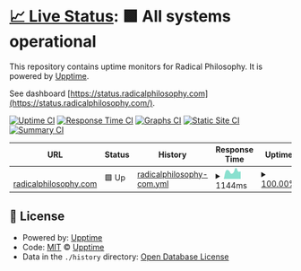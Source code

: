 # [📈 Live Status](https://upptime.github.io/upptime): <!--live status--> **🟩 All systems operational**

This repository contains uptime monitors for Radical Philosophy. It is powered by [Upptime](https://github.com/upptime/upptime).

See dashboard [https://status.radicalphilosophy.com](https://status.radicalphilosophy.com/).

[![Uptime CI](https://github.com/danielnemenyi/upptime/workflows/Uptime%20CI/badge.svg)](https://github.com/danielnemenyi/upptime/actions?query=workflow%3A%22Uptime+CI%22)
[![Response Time CI](https://github.com/danielnemenyi/upptime/workflows/Response%20Time%20CI/badge.svg)](https://github.com/danielnemenyi/upptime/actions?query=workflow%3A%22Response+Time+CI%22)
[![Graphs CI](https://github.com/danielnemenyi/upptime/workflows/Graphs%20CI/badge.svg)](https://github.com/danielnemenyi/upptime/actions?query=workflow%3A%22Graphs+CI%22)
[![Static Site CI](https://github.com/danielnemenyi/upptime/workflows/Static%20Site%20CI/badge.svg)](https://github.com/danielnemenyi/upptime/actions?query=workflow%3A%22Static+Site+CI%22)
[![Summary CI](https://github.com/danielnemenyi/upptime/workflows/Summary%20CI/badge.svg)](https://github.com/danielnemenyi/upptime/actions?query=workflow%3A%22Summary+CI%22)

<!--start: status pages-->
<!-- This summary is generated by Upptime (https://github.com/upptime/upptime) -->
<!-- Do not edit this manually, your changes will be overwritten -->
<!-- prettier-ignore -->
| URL | Status | History | Response Time | Uptime |
| --- | ------ | ------- | ------------- | ------ |
| <img alt="" src="https://favicons.githubusercontent.com/www.radicalphilosophy.com" height="13"> [radicalphilosophy.com](https://www.radicalphilosophy.com) | 🟩 Up | [radicalphilosophy-com.yml](https://github.com/danielnemenyi/rp-upptime/commits/HEAD/history/radicalphilosophy-com.yml) | <details><summary><img alt="Response time graph" src="./graphs/radicalphilosophy-com/response-time-week.png" height="20"> 1144ms</summary><br><a href="https://status.radicalphilosophy.com/history/radicalphilosophy-com"><img alt="Response time 949" src="https://img.shields.io/endpoint?url=https%3A%2F%2Fraw.githubusercontent.com%2Fdanielnemenyi%2Frp-upptime%2FHEAD%2Fapi%2Fradicalphilosophy-com%2Fresponse-time.json"></a><br><a href="https://status.radicalphilosophy.com/history/radicalphilosophy-com"><img alt="24-hour response time 807" src="https://img.shields.io/endpoint?url=https%3A%2F%2Fraw.githubusercontent.com%2Fdanielnemenyi%2Frp-upptime%2FHEAD%2Fapi%2Fradicalphilosophy-com%2Fresponse-time-day.json"></a><br><a href="https://status.radicalphilosophy.com/history/radicalphilosophy-com"><img alt="7-day response time 1144" src="https://img.shields.io/endpoint?url=https%3A%2F%2Fraw.githubusercontent.com%2Fdanielnemenyi%2Frp-upptime%2FHEAD%2Fapi%2Fradicalphilosophy-com%2Fresponse-time-week.json"></a><br><a href="https://status.radicalphilosophy.com/history/radicalphilosophy-com"><img alt="30-day response time 1101" src="https://img.shields.io/endpoint?url=https%3A%2F%2Fraw.githubusercontent.com%2Fdanielnemenyi%2Frp-upptime%2FHEAD%2Fapi%2Fradicalphilosophy-com%2Fresponse-time-month.json"></a><br><a href="https://status.radicalphilosophy.com/history/radicalphilosophy-com"><img alt="1-year response time 949" src="https://img.shields.io/endpoint?url=https%3A%2F%2Fraw.githubusercontent.com%2Fdanielnemenyi%2Frp-upptime%2FHEAD%2Fapi%2Fradicalphilosophy-com%2Fresponse-time-year.json"></a></details> | <details><summary><a href="https://status.radicalphilosophy.com/history/radicalphilosophy-com">100.00%</a></summary><a href="https://status.radicalphilosophy.com/history/radicalphilosophy-com"><img alt="All-time uptime 98.53%" src="https://img.shields.io/endpoint?url=https%3A%2F%2Fraw.githubusercontent.com%2Fdanielnemenyi%2Frp-upptime%2FHEAD%2Fapi%2Fradicalphilosophy-com%2Fuptime.json"></a><br><a href="https://status.radicalphilosophy.com/history/radicalphilosophy-com"><img alt="24-hour uptime 100.00%" src="https://img.shields.io/endpoint?url=https%3A%2F%2Fraw.githubusercontent.com%2Fdanielnemenyi%2Frp-upptime%2FHEAD%2Fapi%2Fradicalphilosophy-com%2Fuptime-day.json"></a><br><a href="https://status.radicalphilosophy.com/history/radicalphilosophy-com"><img alt="7-day uptime 100.00%" src="https://img.shields.io/endpoint?url=https%3A%2F%2Fraw.githubusercontent.com%2Fdanielnemenyi%2Frp-upptime%2FHEAD%2Fapi%2Fradicalphilosophy-com%2Fuptime-week.json"></a><br><a href="https://status.radicalphilosophy.com/history/radicalphilosophy-com"><img alt="30-day uptime 100.00%" src="https://img.shields.io/endpoint?url=https%3A%2F%2Fraw.githubusercontent.com%2Fdanielnemenyi%2Frp-upptime%2FHEAD%2Fapi%2Fradicalphilosophy-com%2Fuptime-month.json"></a><br><a href="https://status.radicalphilosophy.com/history/radicalphilosophy-com"><img alt="1-year uptime 98.53%" src="https://img.shields.io/endpoint?url=https%3A%2F%2Fraw.githubusercontent.com%2Fdanielnemenyi%2Frp-upptime%2FHEAD%2Fapi%2Fradicalphilosophy-com%2Fuptime-year.json"></a></details>

<!--end: status pages-->

## 📄 License

- Powered by: [Upptime](https://github.com/upptime/upptime)
- Code: [MIT](./LICENSE) © [Upptime](https://upptime.js.org)
- Data in the `./history` directory: [Open Database License](https://opendatacommons.org/licenses/odbl/1-0/)
